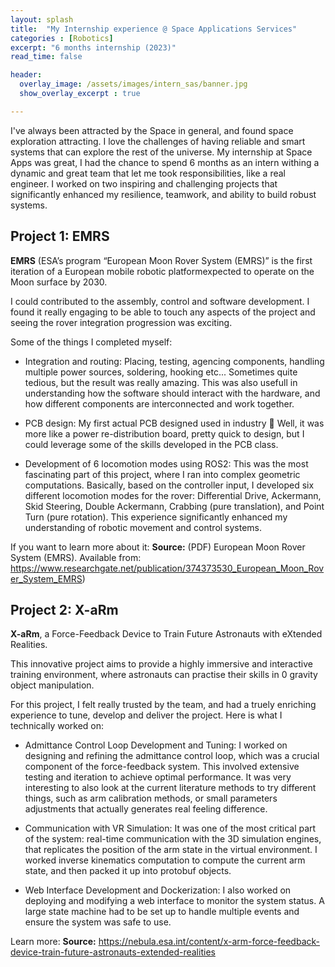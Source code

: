 ```yaml
---
layout: splash
title:  "My Internship experience @ Space Applications Services"
categories : [Robotics]
excerpt: "6 months internship (2023)"
read_time: false

header: 
  overlay_image: /assets/images/intern_sas/banner.jpg
  show_overlay_excerpt : true

---
```


I've always been attracted by the Space in general, and found space exploration attracting. I love the challenges of  having reliable and smart systems that can explore the rest of the universe.
My internship at Space Apps was great, I had the chance to spend 6 months as an intern withing a dynamic and great team that let me took responsibilities, like a real engineer. I worked on two inspiring and challenging projects that significantly enhanced my resilience, teamwork, and ability to build robust systems.

## **Project 1: EMRS** 

**EMRS** (ESA’s program “European Moon Rover System (EMRS)” is the first iteration of a European mobile robotic platformexpected to operate on the Moon surface by 2030.

I could contributed to the assembly, control and software development. I found it really engaging to be able to touch any aspects of the project and seeing the rover integration progression was exciting.

Some of the things I completed myself:
- Integration and routing: Placing, testing, agencing components, handling multiple power sources, soldering, hooking etc... Sometimes quite tedious, but the result was really amazing. This was also usefull in understanding how the software should interact with the hardware, and how different components are interconnected and work together.

- PCB design: My first actual PCB designed used in industry 🎉 Well, it was more like a power re-distribution board, pretty quick to design, but I could leverage some of the skills developed in the PCB class.

- Development of 6 locomotion modes using ROS2: This was the most fascinating part of this project, where I ran into complex geometric computations. Basically, based on the controller input, I developed six different locomotion modes for the rover: Differential Drive, Ackermann, Skid Steering, Double Ackermann, Crabbing (pure translation), and Point Turn (pure rotation). This experience significantly enhanced my understanding of robotic movement and control systems.

If you want to learn more about it: 
**Source:** (PDF) European Moon Rover System (EMRS). Available from: https://www.researchgate.net/publication/374373530_European_Moon_Rover_System_EMRS)


## **Project 2: X-aRm** 

**X-aRm**, a Force-Feedback Device to Train Future Astronauts with eXtended Realities.

This innovative project aims to provide a highly immersive and interactive training environment, where astronauts can practise their skills in 0 gravity object manipulation. 

For this project, I felt really trusted by the team, and had a truely enriching experience to tune, develop and deliver the project. Here is what I technically worked on: 

- Admittance Control Loop Development and Tuning: I worked on designing and refining the admittance control loop, which was a crucial component of the force-feedback system. This involved extensive testing and iteration to achieve optimal performance. It was very interesting to also look at the current literature methods to try different things, such as arm calibration methods, or small parameters adjustments that actually generates real feeling difference.

- Communication with VR Simulation: It was one of the most critical part of the system: real-time communication with the 3D simulation engines, that replicates the position of the arm state in the virtual environment. I worked inverse kinematics computation to compute the current arm state, and then packed it up into protobuf objects. 

- Web Interface Development and Dockerization: I also worked on deploying and modifying a web interface to monitor the system status. A large state machine had to be set up to handle multiple events and ensure the system was safe to use.

Learn more: 
**Source:** https://nebula.esa.int/content/x-arm-force-feedback-device-train-future-astronauts-extended-realities

</style>